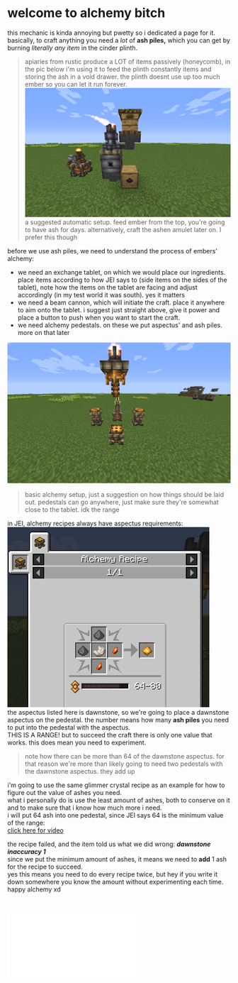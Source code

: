 # welcome to alchemy bitch
this mechanic is kinda annoying but pwetty so i dedicated a page for it.<br>
basically, to craft anything you need a *lot* of **ash piles,** which you can get by burning *literally any item* in the cinder plinth.<br>
> apiaries from rustic produce a LOT of items passively (honeycomb), in the pic below i'm using it to feed the plinth constantly items and storing the ash in a void drawer. the plinth doesnt use up too much ember so you can let it run forever.
![cinder plinth auto setup](https://raw.githubusercontent.com/oxyCabhru/embersGuide/master/images/cinderplinth.png)<br>
> a suggested automatic setup. feed ember from the top, you're going to have ash for days. alternatively, craft the ashen amulet later on. I prefer this though<br>

before we use ash piles, we need to understand the process of embers' alchemy:<br>
- we need an exchange tablet, on which we would place our ingredients. place items according to how JEI says to (side items on the sides of the tablet), note how the items on the tablet are facing and adjust accordingly (in my test world it was south). yes it matters
- we need a beam cannon, which will initiate the craft. place it anywhere to aim onto the tablet. i suggest just straight above, give it power and place a button to push when you want to start the craft.
- we need alchemy pedestals. on these we put aspectus' and ash piles. more on that later

![alchemy setup](https://raw.githubusercontent.com/oxyCabhru/embersGuide/master/images/alchemysetup.png)<br>
> basic alchemy setup, just a suggestion on how things should be laid out. pedestals can go anywhere, just make sure they're somewhat close to the tablet. idk the range

in JEI, alchemy recipes always have aspectus requirements:<br>
![glimmer crystal recipe example](https://raw.githubusercontent.com/oxyCabhru/embersGuide/master/images/glimmercrystalrecipe.png)<br>
the aspectus listed here is dawnstone, so we're going to place a dawnstone aspectus on the pedestal. the number means how many **ash piles** you need to put into the pedestal with the aspectus.<br>
THIS IS A RANGE! but to succeed the craft there is only one value that works. this does mean you need to experiment.<br>
> note how there can be more than 64 of the dawnstone aspectus. for that reason we're more than likely going to need two pedestals with the dawnstone aspectus. they add up

i'm going to use the same glimmer crystal recipe as an example for how to figure out the value of ashes you need.<br>
what i personally do is use the least amount of ashes, both to conserve on it and to make sure that i know how much more i need.<br>
i will put 64 ash into one pedestal, since JEI says 64 is the minimum value of the range:<br>
[click here for video](https://i.imgur.com/42dReA6.mp4)

the recipe failed, and the item told us what we did wrong: ***dawnstone inaccuracy 1***<br>
since we put the minimum amount of ashes, it means we need to **add** 1 ash for the recipe to succeed.<br>
yes this means you need to do every recipe twice, but hey if you write it down somewhere you know the amount without experimenting each time.<br>
happy alchemy xd<br>

# ![wait fuck i'm low on ember](emberpowergen.md)
